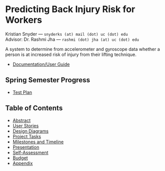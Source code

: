 # Predicting Back Injury Risk for Workers

Kristian Snyder — `snyderks (at) mail (dot) uc (dot) edu`  
Advisor: Dr. Rashmi Jha — `rashmi (dot) jha (at) uc (dot) edu`

A system to determine from accelerometer and gyroscope data whether a person is
at increased risk of injury from their lifting technique.

- [Documentation/User Guide](./docs/README.md)

## Spring Semester Progress

- [Test Plan](./assignments/Test-Plan.md)

## Table of Contents

- [Abstract](./assignments/Project-Description.md)
- [User Stories](./assignments/User-Stories.md)
- [Design Diagrams](./assignments/Design-Diagrams.md)
- [Project Tasks](./assignments/Tasklist.md)
- [Milestones and Timeline](./assignments/Milestones-Timeline.md)
- [Presentation](./assignments/Presentation.pdf)
- [Self-Assessment](./assignments/Final-Report.md)
- [Budget](./assignments/Budget.md)
- [Appendix](./assignments/Appendix.md)
